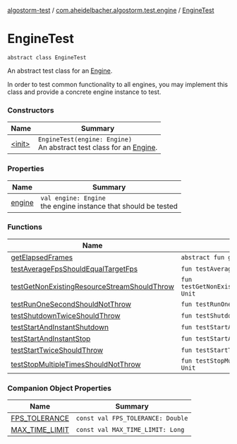 [algostorm-test](../../index.md) / [com.aheidelbacher.algostorm.test.engine](../index.md) / [EngineTest](.)

# EngineTest

`abstract class EngineTest`

An abstract test class for an [Engine](#).

In order to test common functionality to all engines, you may implement this
class and provide a concrete engine instance to test.

### Constructors

| Name | Summary |
|---|---|
| [&lt;init&gt;](-init-.md) | `EngineTest(engine: Engine)`<br>An abstract test class for an [Engine](#). |

### Properties

| Name | Summary |
|---|---|
| [engine](engine.md) | `val engine: Engine`<br>the engine instance that should be tested |

### Functions

| Name | Summary |
|---|---|
| [getElapsedFrames](get-elapsed-frames.md) | `abstract fun getElapsedFrames(): Int` |
| [testAverageFpsShouldEqualTargetFps](test-average-fps-should-equal-target-fps.md) | `fun testAverageFpsShouldEqualTargetFps(): Unit` |
| [testGetNonExistingResourceStreamShouldThrow](test-get-non-existing-resource-stream-should-throw.md) | `fun testGetNonExistingResourceStreamShouldThrow(): Unit` |
| [testRunOneSecondShouldNotThrow](test-run-one-second-should-not-throw.md) | `fun testRunOneSecondShouldNotThrow(): Unit` |
| [testShutdownTwiceShouldThrow](test-shutdown-twice-should-throw.md) | `fun testShutdownTwiceShouldThrow(): Unit` |
| [testStartAndInstantShutdown](test-start-and-instant-shutdown.md) | `fun testStartAndInstantShutdown(): Unit` |
| [testStartAndInstantStop](test-start-and-instant-stop.md) | `fun testStartAndInstantStop(): Unit` |
| [testStartTwiceShouldThrow](test-start-twice-should-throw.md) | `fun testStartTwiceShouldThrow(): Unit` |
| [testStopMultipleTimesShouldNotThrow](test-stop-multiple-times-should-not-throw.md) | `fun testStopMultipleTimesShouldNotThrow(): Unit` |

### Companion Object Properties

| Name | Summary |
|---|---|
| [FPS_TOLERANCE](-f-p-s_-t-o-l-e-r-a-n-c-e.md) | `const val FPS_TOLERANCE: Double` |
| [MAX_TIME_LIMIT](-m-a-x_-t-i-m-e_-l-i-m-i-t.md) | `const val MAX_TIME_LIMIT: Long` |
